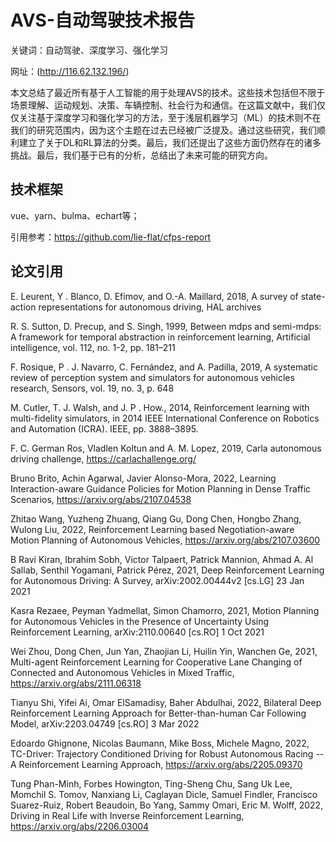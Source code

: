 # AVS-自动驾驶技术报告

关键词：自动驾驶、深度学习、强化学习

网址：(http://116.62.132.196/)

​        本文总结了最近所有基于人工智能的用于处理AVS的技术。这些技术包括但不限于场景理解、运动规划、决策、车辆控制、社会行为和通信。在这篇文献中，我们仅仅关注基于深度学习和强化学习的方法，至于浅层机器学习（ML）的技术则不在我们的研究范围内，因为这个主题在过去已经被广泛提及。通过这些研究，我们顺利建立了关于DL和RL算法的分类。最后，我们还提出了这些方面仍然存在的诸多挑战。最后，我们基于已有的分析，总结出了未来可能的研究方向。

## 技术框架

vue、yarn、bulma、echart等；

引用参考：https://github.com/lie-flat/cfps-report

## 论文引用

E. Leurent, Y . Blanco, D. Efimov, and O.-A. Maillard, 2018, A survey of state-action representations for autonomous driving, HAL archives

R. S. Sutton, D. Precup, and S. Singh, 1999, Between mdps and semi-mdps: A framework for temporal abstraction in reinforcement learning, Artificial intelligence, vol. 112, no. 1-2, pp. 181–211

F. Rosique, P . J. Navarro, C. Fernández, and A. Padilla, 2019, A systematic review of perception system and simulators for autonomous vehicles research, Sensors, vol. 19, no. 3, p. 648

M. Cutler, T. J. Walsh, and J. P . How., 2014, Reinforcement learning with multi-fidelity simulators, in 2014 IEEE International Conference on Robotics and Automation (ICRA). IEEE, pp. 3888–3895.

F. C. German Ros, Vladlen Koltun and A. M. Lopez, 2019, Carla autonomous driving challenge, https://carlachallenge.org/

Bruno Brito, Achin Agarwal, Javier Alonso-Mora, 2022, Learning Interaction-aware Guidance Policies for Motion Planning in Dense Traffic Scenarios, https://arxiv.org/abs/2107.04538

Zhitao Wang, Yuzheng Zhuang, Qiang Gu, Dong Chen, Hongbo Zhang, Wulong Liu, 2022, Reinforcement Learning based Negotiation-aware Motion Planning of Autonomous Vehicles, https://arxiv.org/abs/2107.03600

B Ravi Kiran, Ibrahim Sobh, Victor Talpaert, Patrick Mannion, Ahmad A. Al Sallab, Senthil Yogamani, Patrick Pérez, 2021, Deep Reinforcement Learning for Autonomous Driving: A Survey, arXiv:2002.00444v2 [cs.LG] 23 Jan 2021

Kasra Rezaee, Peyman Yadmellat, Simon Chamorro, 2021, Motion Planning for Autonomous Vehicles in the Presence of Uncertainty Using Reinforcement Learning, arXiv:2110.00640 [cs.RO] 1 Oct 2021

Wei Zhou, Dong Chen, Jun Yan, Zhaojian Li, Huilin Yin, Wanchen Ge, 2021, Multi-agent Reinforcement Learning for Cooperative Lane Changing of Connected and Autonomous Vehicles in Mixed Traffic, https://arxiv.org/abs/2111.06318

Tianyu Shi, Yifei Ai, Omar ElSamadisy, Baher Abdulhai, 2022, Bilateral Deep Reinforcement Learning Approach for Better-than-human Car Following Model, arXiv:2203.04749 [cs.RO] 3 Mar 2022

Edoardo Ghignone, Nicolas Baumann, Mike Boss, Michele Magno, 2022, TC-Driver: Trajectory Conditioned Driving for Robust Autonomous Racing -- A Reinforcement Learning Approach, https://arxiv.org/abs/2205.09370

Tung Phan-Minh, Forbes Howington, Ting-Sheng Chu, Sang Uk Lee, Momchil S. Tomov, Nanxiang Li, Caglayan Dicle, Samuel Findler, Francisco Suarez-Ruiz, Robert Beaudoin, Bo Yang, Sammy Omari, Eric M. Wolff, 2022, Driving in Real Life with Inverse Reinforcement Learning, https://arxiv.org/abs/2206.03004

